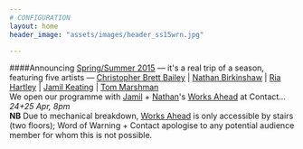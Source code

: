 ```yaml
---
# CONFIGURATION
layout: home
header_image: "assets/images/header_ss15wrn.jpg"

---
```

####Announcing [Spring/Summer 2015](/current/2015-springsummer/) — it's a real trip of a season, featuring five artists — [Christopher Brett Bailey](/current/2015-springsummer/bailey) | [Nathan Birkinshaw](/current/2015-worksahead/birkinshaw) | [Ria Hartley](/current/2015-springsummer/hartley) | [Jamil Keating](/current/2015-worksahead/keating) | [Tom Marshman](/current/2015-springsummer/marshman)<br>We open our programme with [Jamil](/current/2015-worksahead/keating) + [Nathan](/current/2015-worksahead/birkinshaw)'s [Works Ahead](/current/2015-worksahead) at Contact… *24+25 Apr, 8pm*<br>**NB** Due to mechanical breakdown, [Works Ahead](/current/2015-worksahead) is only accessible by stairs (two floors); Word of Warning + Contact apologise to any potential audience member for whom this is not possible.
